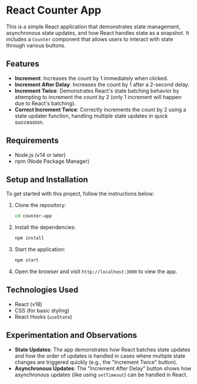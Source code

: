 # React Counter App

This is a simple React application that demonstrates state management, asynchronous state updates, and how React handles state as a snapshot. It includes a `Counter` component that allows users to interact with state through various buttons.

## Features

- **Increment**: Increases the count by 1 immediately when clicked.
- **Increment After Delay**: Increases the count by 1 after a 2-second delay.
- **Increment Twice**: Demonstrates React's state batching behavior by attempting to increment the count by 2 (only 1 increment will happen due to React's batching).
- **Correct Increment Twice**: Correctly increments the count by 2 using a state updater function, handling multiple state updates in quick succession.

## Requirements

- Node.js (v14 or later)
- npm (Node Package Manager)

## Setup and Installation

To get started with this project, follow the instructions below:

1. Clone the repository:

   ```bash
   cd counter-app
   ```

2. Install the dependencies:

   ```bash
   npm install
   ```

3. Start the application:

   ```bash
   npm start
   ```

4. Open the browser and visit `http://localhost:3000` to view the app.

## Technologies Used

- React (v18)
- CSS (for basic styling)
- React Hooks (`useState`)

## Experimentation and Observations

- **State Updates**: The app demonstrates how React batches state updates and how the order of updates is handled in cases where multiple state changes are triggered quickly (e.g., the "Increment Twice" button).
- **Asynchronous Updates**: The "Increment After Delay" button shows how asynchronous updates (like using `setTimeout`) can be handled in React.
